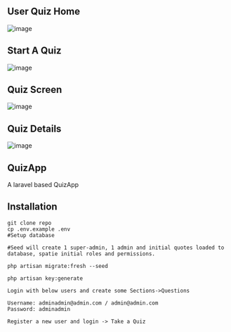 ## User Quiz Home
![image](https://user-images.githubusercontent.com/52659978/130816735-6e881068-360d-4930-8d1b-333f9055719a.png)

## Start A Quiz
![image](https://user-images.githubusercontent.com/52659978/130816837-77995e62-a1c3-4f58-8f1a-d43f76fd8f69.png)

## Quiz Screen
![image](https://user-images.githubusercontent.com/52659978/130816969-3025d9bf-3960-4b1e-a404-03971ab62d58.png)


## Quiz Details
![image](https://user-images.githubusercontent.com/52659978/130817166-73e83d99-d2ae-4bcb-8f03-cfa2b7c11491.png)

## QuizApp
A laravel based QuizApp


## Installation


```
git clone repo
cp .env.example .env
#Setup database 

#Seed will create 1 super-admin, 1 admin and initial quotes loaded to database, spatie initial roles and permissions.

php artisan migrate:fresh --seed

php artisan key:generate

```

```
Login with below users and create some Sections->Questions 

Username: adminadmin@admin.com / admin@admin.com
Password: adminadmin
```


```
Register a new user and login -> Take a Quiz

```
